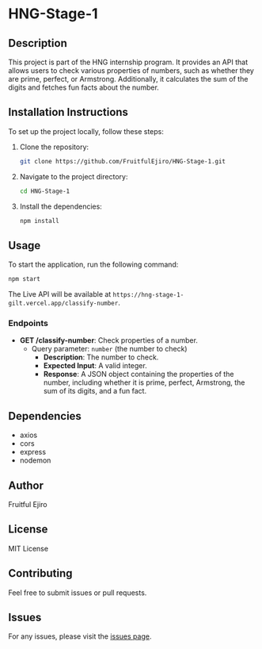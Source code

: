 # HNG-Stage-1

## Description
This project is part of the HNG internship program. It provides an API that allows users to check various properties of numbers, such as whether they are prime, perfect, or Armstrong. Additionally, it calculates the sum of the digits and fetches fun facts about the number.

## Installation Instructions
To set up the project locally, follow these steps:

1. Clone the repository:
   ```bash
   git clone https://github.com/FruitfulEjiro/HNG-Stage-1.git
   ```
2. Navigate to the project directory:
   ```bash
   cd HNG-Stage-1
   ```
3. Install the dependencies:
   ```bash
   npm install
   ```

## Usage
To start the application, run the following command:
```bash
npm start
```
The Live API will be available at `https://hng-stage-1-gilt.vercel.app/classify-number`.

### Endpoints
- **GET /classify-number**: Check properties of a number.
  - Query parameter: `number` (the number to check)
    - **Description**: The number to check.
    - **Expected Input**: A valid integer.
    - **Response**: A JSON object containing the properties of the number, including whether it is prime, perfect, Armstrong, the sum of its digits, and a fun fact.

## Dependencies
- axios
- cors
- express
- nodemon

## Author
Fruitful Ejiro

## License
MIT License

## Contributing
Feel free to submit issues or pull requests.

## Issues
For any issues, please visit the [issues page](https://github.com/FruitfulEjiro/HNG-Stage-1/issues).
